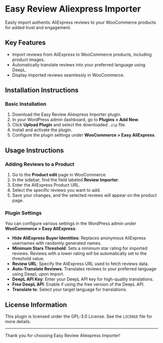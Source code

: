 # Easy Review Aliexpress Importer

Easily import authentic AliExpress reviews to your WooCommerce products for added trust and engagement.

## Key Features
- Import reviews from AliExpress to WooCommerce products, including product images.
- Automatically translate reviews into your preferred language using DeepL.
- Display imported reviews seamlessly in WooCommerce.

## Installation Instructions

### Basic Installation
1. Download the Easy Review Aliexpress Importer plugin.
2. In your WordPress admin dashboard, go to **Plugins > Add New**.
3. Click **Upload Plugin** and select the downloaded `.zip` file.
4. Install and activate the plugin.
5. Configure the plugin settings under **WooCommerce > Easy AliExpress**.

## Usage Instructions

### Adding Reviews to a Product
1. Go to the **Product edit** page in WooCommerce.
2. In the sidebar, find the field labeled **Review Importer**.
3. Enter the AliExpress Product URL.
4. Select the specific reviews you want to add.
5. Save your changes, and the selected reviews will appear on the product page.

### Plugin Settings

You can configure various settings in the WordPress admin under **WooCommerce > Easy AliExpress**:

- **Hide AliExpress Buyer Identities**: Replaces anonymous AliExpress usernames with randomly generated names.
- **Minimum Stars Threshold**: Sets a minimum star rating for imported reviews. Reviews with a lower rating will be automatically set to the threshold value.
- **Review URL**: Specify the AliExpress URL used to fetch reviews data.
- **Auto-Translate Reviews**: Translates reviews to your preferred language using DeepL upon import.
- **DeepL API Key**: Enter your DeepL API key for high-quality translations.
- **Free DeepL API**: Enable if using the free version of the DeepL API.
- **Translate to**: Select your target language for translations.

## License Information

This plugin is licensed under the GPL-3.0 License. See the `LICENSE` file for more details.

---

Thank you for choosing Easy Review Aliexpress Importer! 

